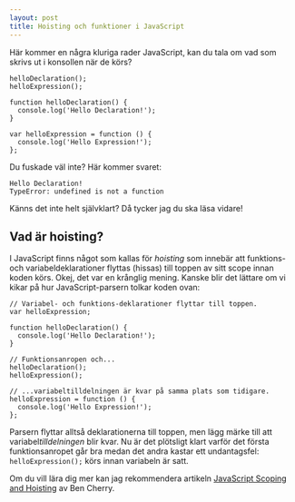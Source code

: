 ```yaml
---
layout: post
title: Hoisting och funktioner i JavaScript
---
```


Här kommer en några kluriga rader JavaScript, kan du tala om vad som skrivs ut i konsollen när de körs?

    helloDeclaration();
    helloExpression();

    function helloDeclaration() {
      console.log('Hello Declaration!');
    }

    var helloExpression = function () {
      console.log('Hello Expression!');
    };

Du fuskade väl inte? Här kommer svaret:

    Hello Declaration!
    TypeError: undefined is not a function

Känns det inte helt självklart? Då tycker jag du ska läsa vidare!

## Vad är hoisting?

I JavaScript finns något som kallas för *hoisting* som innebär att funktions- och variabeldeklarationer flyttas (hissas) till toppen av sitt scope innan koden körs. Okej, det var en krånglig mening. Kanske blir det lättare om vi kikar på hur JavaScript-parsern tolkar koden ovan:

    // Variabel- och funktions-deklarationer flyttar till toppen.
    var helloExpression;

    function helloDeclaration() {
      console.log('Hello Declaration!');
    }

    // Funktionsanropen och...
    helloDeclaration();
    helloExpression();

    // ...variabeltilldelningen är kvar på samma plats som tidigare.
    helloExpression = function () {
      console.log('Hello Expression!');
    };

Parsern flyttar alltså deklarationerna till toppen, men lägg märke till att variabel*tilldelningen* blir kvar. Nu är det plötsligt klart varför det första funktionsanropet går bra medan det andra kastar ett undantagsfel: `helloExpression();` körs innan variabeln är satt.

Om du vill lära dig mer kan jag rekommendera artikeln [JavaScript Scoping and Hoisting](http://www.adequatelygood.com/2010/2/JavaScript-Scoping-and-Hoisting) av Ben Cherry.